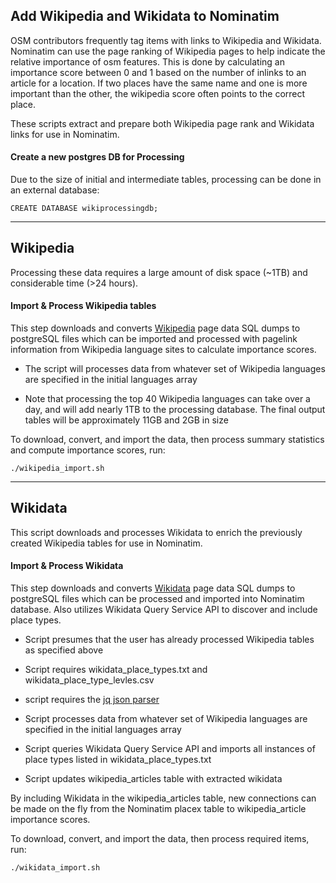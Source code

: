 ## Add Wikipedia and Wikidata to Nominatim

OSM contributors frequently tag items with links to Wikipedia and Wikidata. Nominatim can use the page ranking of Wikipedia pages to help indicate the relative importance of osm features. This is done by calculating an importance score between 0 and 1 based on the number of inlinks to an article for a location. If two places have the same name and one is more important than the other, the wikipedia score often points to the correct place. 

These scripts extract and prepare both Wikipedia page rank and Wikidata links for use in Nominatim.  

#### Create a new postgres DB for Processing

Due to the size of initial and intermediate tables, processing can be done in an external database:
```
CREATE DATABASE wikiprocessingdb;
```
---
Wikipedia
---  

Processing these data requires a large amount of disk space (~1TB) and considerable time (>24 hours).

#### Import & Process Wikipedia tables

This step downloads and converts [Wikipedia](https://dumps.wikimedia.org/) page data SQL dumps to postgreSQL files which can be imported and processed with pagelink information from Wikipedia language sites to calculate importance scores.

- The script will processes data from whatever set of Wikipedia languages are specified in the initial languages array

- Note that processing the top 40 Wikipedia languages can take over a day, and will add nearly 1TB to the processing database. The final output tables will be approximately 11GB and 2GB in size

To download, convert, and import the data, then process summary statistics and compute importance scores, run:
```
./wikipedia_import.sh
```
---
Wikidata
---

This script downloads and processes Wikidata to enrich the previously created Wikipedia tables for use in Nominatim.

#### Import & Process Wikidata

This step downloads and converts [Wikidata](https://dumps.wikimedia.org/wikidatawiki/) page data SQL dumps to postgreSQL files which can be processed and imported into Nominatim database. Also utilizes Wikidata Query Service API to discover and include place types.

- Script presumes that the user has already processed Wikipedia tables as specified above

- Script requires wikidata_place_types.txt and wikidata_place_type_levles.csv

- script requires the [jq json parser](https://stedolan.github.io/jq/)

- Script processes data from whatever set of Wikipedia languages are specified in the initial languages array

- Script queries Wikidata Query Service API and imports all instances of place types listed in wikidata_place_types.txt

- Script updates wikipedia_articles table with extracted wikidata 

By including Wikidata in the wikipedia_articles table, new connections can be made on the fly from the Nominatim placex table to wikipedia_article importance scores. 

To download, convert, and import the data, then process required items, run:
``` 
./wikidata_import.sh
```

